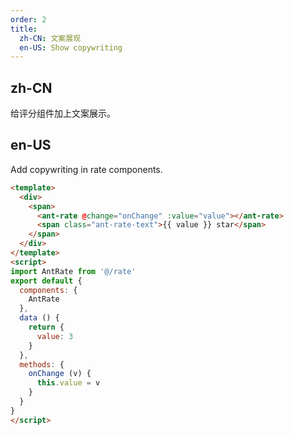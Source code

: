 ```yaml
---
order: 2
title:
  zh-CN: 文案展现
  en-US: Show copywriting
---
```


## zh-CN

给评分组件加上文案展示。

## en-US

Add copywriting in rate components.

```` html
<template>
  <div>
    <span>
      <ant-rate @change="onChange" :value="value"></ant-rate>
      <span class="ant-rate-text">{{ value }} star</span>
    </span>
  </div>
</template>
<script>
import AntRate from '@/rate'
export default {
  components: {
    AntRate
  },
  data () {
    return {
      value: 3
    }
  },
  methods: {
    onChange (v) {
      this.value = v
    }
  }
}
</script>
````
